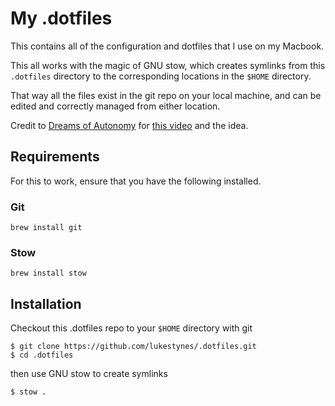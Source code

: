# My .dotfiles

This contains all of the configuration and dotfiles that I use on my Macbook.

This all works with the magic of GNU stow, which creates symlinks from this `.dotfiles` directory to the corresponding locations in the `$HOME` directory.

That way all the files exist in the git repo on your local machine, and can be edited and correctly managed from either location.

Credit to [Dreams of Autonomy](https://github.com/dreamsofautonomy) for [this video](https://www.youtube.com/watch?v=y6XCebnB9gs) and the idea.

## Requirements

For this to work, ensure that you have the following installed.

### Git

```
brew install git
```

### Stow


```
brew install stow 
```

## Installation

Checkout this .dotfiles repo to your `$HOME` directory with git

```
$ git clone https://github.com/lukestynes/.dotfiles.git
$ cd .dotfiles
```

then use GNU stow to create symlinks

```
$ stow .
```

